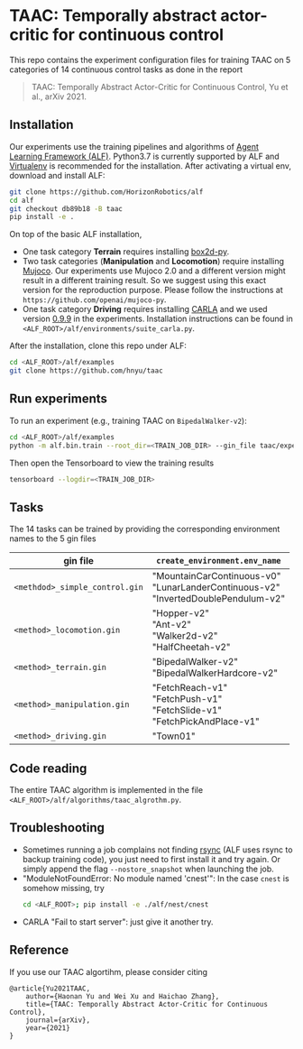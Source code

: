 # TAAC: Temporally abstract actor-critic for continuous control

This repo contains the experiment configuration files for training TAAC on 5 categories of 14 continuous control tasks as done in the report

> TAAC: Temporally Abstract Actor-Critic for Continuous Control, Yu et al., arXiv 2021.

## Installation

Our experiments use the training pipelines and algorithms of [Agent Learning Framework (ALF)](https://github.com/HorizonRobotics/alf). Python3.7 is currently supported by ALF and [Virtualenv](https://virtualenv.pypa.io/en/latest/) is recommended for the installation. After activating a virtual env, download and install ALF:

```bash
git clone https://github.com/HorizonRobotics/alf
cd alf
git checkout db89b18 -B taac
pip install -e .
```

On top of the basic ALF installation,
- One task category **Terrain** requires installing [box2d-py](https://pypi.org/project/box2d-py/).
- Two task categories (**Manipulation** and **Locomotion**) require installing [Mujoco](http://www.mujoco.org/). Our experiments use Mujoco 2.0 and a different version might result in a different training result. So we suggest using this exact version for the reproduction purpose. Please follow the instructions at ``https://github.com/openai/mujoco-py``.
- One task category **Driving** requires installing [CARLA](https://carla.org/) and we used version [0.9.9](https://carla-releases.s3.eu-west-3.amazonaws.com/Linux/CARLA_0.9.9.tar.gz) in the experiments. Installation instructions can be found in ``<ALF_ROOT>/alf/environments/suite_carla.py``.

After the installation, clone this repo under ALF:
```bash
cd <ALF_ROOT>/alf/examples
git clone https://github.com/hnyu/taac
```

## Run experiments

To run an experiment (e.g., training TAAC on `BipedalWalker-v2`):

```bash
cd <ALF_ROOT>/alf/examples
python -m alf.bin.train --root_dir=<TRAIN_JOB_DIR> --gin_file taac/experiments/taac/taac_terrain.gin --gin_param="create_environment.env_name='BipedalWalker-v2'"
```

Then open the Tensorboard to view the training results

```bash
tensorboard --logdir=<TRAIN_JOB_DIR>
```

## Tasks
The 14 tasks can be trained by providing the corresponding environment names to the 5 gin files

|gin file                      |`create_environment.env_name`|
-------------------------------|-----------------------------|
|`<methdod>_simple_control.gin`|"MountainCarContinuous-v0"<br>"LunarLanderContinuous-v2"<br>"InvertedDoublePendulum-v2"|
|`<method>_locomotion.gin`     |"Hopper-v2"<br>"Ant-v2"<br>"Walker2d-v2"<br>"HalfCheetah-v2"|
|`<method>_terrain.gin`        |"BipedalWalker-v2"<br>"BipedalWalkerHardcore-v2"|
|`<method>_manipulation.gin`   |"FetchReach-v1"<br>"FetchPush-v1"<br>"FetchSlide-v1"<br>"FetchPickAndPlace-v1"|
|`<method>_driving.gin`        |"Town01"|

## Code reading
The entire TAAC algorithm is implemented in the file `<ALF_ROOT>/alf/algorithms/taac_algrothm.py`.

## Troubleshooting
* Sometimes running a job complains not finding [rsync](https://linux.die.net/man/1/rsync) (ALF uses rsync to backup training code), you just need to first install it and try again. Or simply append the flag `--nostore_snapshot` when launching the job.
* "ModuleNotFoundError: No module named 'cnest'": In the case `cnest` is somehow missing, try
    ```bash
    cd <ALF_ROOT>; pip install -e ./alf/nest/cnest
    ```
* CARLA "Fail to start server": just give it another try.

## Reference
If you use our TAAC algortihm, please consider citing

```
@article{Yu2021TAAC,
    author={Haonan Yu and Wei Xu and Haichao Zhang},
    title={TAAC: Temporally Abstract Actor-Critic for Continuous Control},
    journal={arXiv},
    year={2021}
}
```
